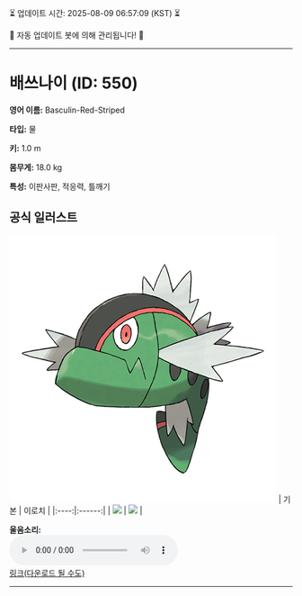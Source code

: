 
⏳ 업데이트 시간: 2025-08-09 06:57:09 (KST) ⏳

🤖 자동 업데이트 봇에 의해 관리됩니다! 🤖

---

# 배쓰나이 (ID: 550)
**영어 이름:** Basculin-Red-Striped

**타입:** 물

**키:** 1.0 m

**몸무게:** 18.0 kg

**특성:** 이판사판, 적응력, 틀깨기

## 공식 일러스트
![](https://raw.githubusercontent.com/PokeAPI/sprites/master/sprites/pokemon/other/official-artwork/550.png)
| 기본 | 이로치 |
|:----:|:------:|
| <img src="https://raw.githubusercontent.com/PokeAPI/sprites/master/sprites/pokemon/550.png" width="200"> | <img src="https://raw.githubusercontent.com/PokeAPI/sprites/master/sprites/pokemon/shiny/550.png" width="200"> |

**울음소리:**<br><audio controls src="https://raw.githubusercontent.com/PokeAPI/cries/main/cries/pokemon/latest/550.ogg"></audio><br> [링크(다운로드 될 수도)](https://raw.githubusercontent.com/PokeAPI/cries/main/cries/pokemon/latest/550.ogg)


---
